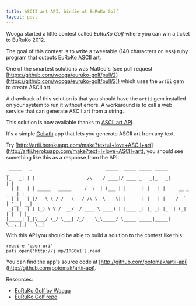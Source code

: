 ```yaml
---
title: ASCII art API, birdie at EuRuKo Golf
layout: post
---
```


[euruko_golf]: http://www.wooga.com/2012/05/euruko/ "EuRuKo Golf"
[euruko_golf_repo]: https://github.com/wooga/euruko-golf "EuRuKo Golf repo"
[ascii_art_api]: http://artii.herokuapp.com "ASCII art API"
[goliath]: http://postrank-labs.github.com/goliath/

Wooga started a little contest called *EuRuKo Golf* where you can win a ticket
to EuRuKo 2012.

The goal of this contest is to write a tweetable (140 characters or less) ruby
program that outputs EuRoKo ASCII art.

One of the smartest solutions was Matteo's (see pull request
[https://github.com/wooga/euruko-golf/pull/2](https://github.com/wooga/euruko-golf/pull/2))
which uses the `artii` gem to create ASCII art.

A drawback of this solution is that you should have the `artii` gem installed on
your system to run it without errors. A workaround is to call a web service that
can generate ASCII art from a string.

This solution is now available thanks to [ASCII art API][ascii_art_api].

It's a simple [Goliath][goliath] app that lets you generate ASCII art from any
text.

Try
[http://artii.herokuapp.com/make?text=I+love+ASCII+art](http://artii.herokuapp.com/make?text=I+love+ASCII+art),
you should see something like this as a response from the API:

     _____   _                            _____  _____ _____ _____              _   
    |_   _| | |                    /\    / ____|/ ____|_   _|_   _|            | |  
      | |   | | _____   _____     /  \  | (___ | |      | |   | |     __ _ _ __| |_
      | |   | |/ _ \ \ / / _ \   / /\ \  \___ \| |      | |   | |    / _` | '__| __|
     _| |_  | | (_) \ V /  __/  / ____ \ ____) | |____ _| |_ _| |_  | (_| | |  | |_
    |_____| |_|\___/ \_/ \___| /_/    \_\_____/ \_____|_____|_____|  \__,_|_|   \__|

With this API you should be able to build a solution to the contest like this:

    require 'open-uri'
    puts open('http://j.mp/IRG0u1').read

You can find the app's source code at
[http://github.com/potomak/artii-api](http://github.com/potomak/artii-api).

Resources:

* [EuRuKo Golf by Wooga][euruko_golf]
* [EuRuKo Golf repo][euruko_golf_repo]
